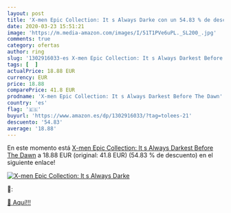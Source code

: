 ```yaml
---
layout: post
title: 'X-men Epic Collection: It s Always Darke con un 54.83 % de descuento'
date: 2020-03-23 15:51:21
image: 'https://m.media-amazon.com/images/I/51T1PVe6uPL._SL200_.jpg'
comments: true
category: ofertas
author: ring
slug: '1302916033-es X-men Epic Collection: It s Always Darkest Before The Dawn'
tags: [  ]
actualPrice: 18.88 EUR
currency: EUR
price: 18.88
comparePrice: 41.8 EUR
prodname: 'X-men Epic Collection: It s Always Darkest Before The Dawn'
country: 'es'
flag: '🇪🇸'
buyurl: 'https://www.amazon.es/dp/1302916033/?tag=tolees-21'
descuento: '54.83'
average: '18.88'
---
```


En este momento está [X-men Epic Collection: It s Always Darkest Before The Dawn](https://www.amazon.es/dp/1302916033/?tag=tolees-21) a 18.88 EUR (original: 41.8 EUR) (54.83 %  de descuento) en el siguiente enlace!

[![X-men Epic Collection: It s Always Darke](https://m.media-amazon.com/images/I/51T1PVe6uPL._SL200_.jpg)](https://www.amazon.es/dp/1302916033/?tag=tolees-21)

🔎:


[🛒 Aquí!!!](https://www.amazon.es/dp/1302916033/?tag=tolees-21)
